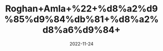 ---
title: 'Roghan+Amla+%22+%d8%a2%d9%85%d9%84%db%81+%d8%a2%d8%a6%d9%84+'
date: '2022-11-24' 
metatag: '' 
inventory: '0' 
draft: false 
# meta description 
shortDescripton: 'Indian+Gooseberry+Oil%22++It+improves+immune+function+and+lower+or+control+cholesterol+levels.'
description: 'Oil+%d8%b1%d9%88%d8%ba%d9%86+%d8%aa%db%8c%d9%84'
longdescription: ''
tags: ''
brand: ''
subCategory: ''
unit: '50 ml-Pk'
sellCount: '0'
featured: False
# product Price
price: '60.0'
# Product Short Description
shortDescription: 'Indian+Gooseberry+Oil%22++It+improves+immune+function+and+lower+or+control+cholesterol+levels.'
productID: '5564F412-2243-ED11-996A-005056B3A416'
type: 'products'
category: 'Oil+%d8%b1%d9%88%d8%ba%d9%86+%d8%aa%db%8c%d9%84' 
thumnailproduct: 'https://eraconnect.blob.core.windows.net/product-images/aminsaddiquidawakhana/783f0722-e868-4802-bf57-a00a992c46b4.webp' 
images:
  - image: 'https://eraconnect.blob.core.windows.net/product-images/aminsaddiquidawakhana/783f0722-e868-4802-bf57-a00a992c46b4.webp'  
Variants:
---
